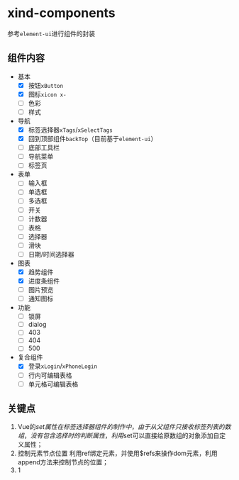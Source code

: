 # xind-components

参考`element-ui`进行组件的封装

## 组件内容

- 基本
  - [x] 按钮`xButton`
  - [x] 图标`xicon x-`
  - [ ] 色彩
  - [ ] 样式
- 导航
  - [x] 标签选择器`xTags`/`xSelectTags`
  - [x] 回到顶部组件`backTop`（目前基于`element-ui`）
  - [ ] 底部工具栏
  - [ ] 导航菜单
  - [ ] 标签页
- 表单
  - [ ] 输入框
  - [ ] 单选框
  - [ ] 多选框
  - [ ] 开关
  - [ ] 计数器
  - [ ] 表格
  - [ ] 选择器
  - [ ] 滑块
  - [ ] 日期/时间选择器
- 图表
  - [x] 趋势组件
  - [x] 进度条组件
  - [ ] 图片预览
  - [ ] 通知图标
- 功能
  - [ ] 锁屏
  - [ ] dialog
  - [ ] 403
  - [ ] 404
  - [ ] 500
- 复合组件
  - [x] 登录`xLogin`/`xPhoneLogin`
  - [ ] 行内可编辑表格
  - [ ] 单元格可编辑表格

## 关键点

1. Vue的$set属性
   在标签选择器组件的制作中，由于从父组件只接收标签列表的数组，没有包含选择时的判断属性，利用$set可以直接给原数组的对象添加自定义属性；
2. 控制元素节点位置
   利用ref绑定元素，并使用$refs来操作dom元素，利用append方法来控制节点的位置；
3. 1
